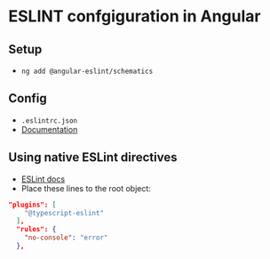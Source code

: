 # ESLINT confgiguration in Angular

## Setup
- `ng add @angular-eslint/schematics`

## Config
- `.eslintrc.json`
- [Documentation](https://github.com/angular-eslint/angular-eslint#functionality)

## Using native ESLint directives
- [ESLint docs](https://eslint.org/docs/rules/)
- Place these lines to the root object:
```json
"plugins": [
    "@typescript-eslint"
  ],
  "rules": {
    "no-console": "error"
  },
```
